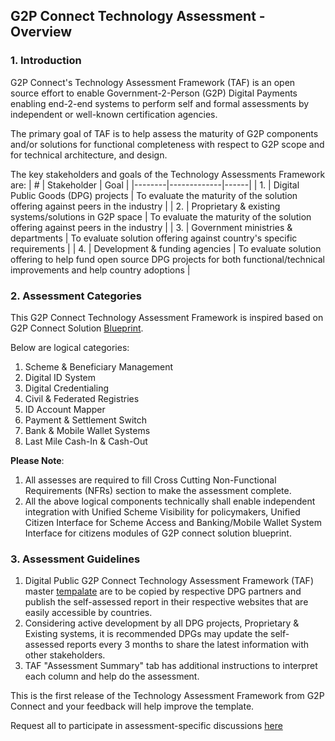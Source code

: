 ## G2P Connect Technology Assessment - Overview

### 1. Introduction

G2P Connect's Technology Assessment Framework (TAF) is an open source effort to enable Government-2-Person (G2P) Digital Payments enabling end-2-end systems to perform self and formal assessments by independent or well-known certification agencies. 

The primary goal of TAF is to help assess the maturity of G2P components and/or solutions for functional completeness with respect to G2P scope and for technical architecture, and design.

The key stakeholders and goals of the Technology Assessments Framework are:
| # | Stakeholder | Goal | 
|--------|-------------|------|
| 1. | Digital Public Goods (DPG) projects | To evaluate the maturity of the solution offering against peers in the industry |
| 2. | Proprietary & existing systems/solutions in G2P space | To evaluate the maturity of the solution offering against peers in the industry |
| 3. | Government ministries & departments | To evaluate solution offering against country's specific requirements |
| 4. | Development & funding agencies | To evaluate solution offering to help fund open source DPG projects for both functional/technical improvements and help country adoptions |

### 2. Assessment Categories

This G2P Connect Technology Assessment Framework is inspired based on G2P Connect Solution [Blueprint](https://g2pconnect.global). 

Below are logical categories:

1. Scheme & Beneficiary Management 
2. Digital ID System
3. Digital Credentialing
4. Civil & Federated Registries
5. ID Account Mapper
6. Payment & Settlement Switch
7. Bank & Mobile Wallet Systems
8. Last Mile Cash-In & Cash-Out

<b>Please Note</b>: 
1. All assesses are required to fill Cross Cutting Non-Functional Requirements (NFRs) section to make the assessment complete.
2. All the above logical components technically shall enable independent integration with Unified Scheme Visibility for policymakers, Unified Citizen Interface for Scheme Access and Banking/Mobile Wallet System Interface for citizens modules of G2P connect solution blueprint.

### 3. Assessment Guidelines

1. Digital Public G2P Connect Technology Assessment Framework (TAF) master [tempalate](./master_template/) are to be copied by respective DPG partners and publish the self-assessed report in their respective websites that are easily accessible by countries.
2. Considering active development by all DPG projects, Proprietary & Existing systems, it is recommended DPGs may update the self-assessed reports every 3 months to share the latest information with other stakeholders. 
3. TAF "Assessment Summary" tab has additional instructions to interpret each column and help do the assessment.

This is the first release of the Technology Assessment Framework from G2P Connect and your feedback will help improve the template.

Request all to participate in assessment-specific discussions [here](https://github.com/G2P-Connect/.github/discussions/14)
